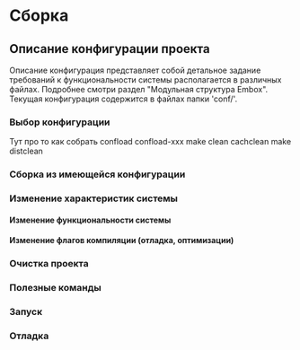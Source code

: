 # Сборка

## Описание конфигурации проекта
Описание конфигурация представляет собой детальное задание требований к функциональности системы располагается в различных файлах. Подробнее смотри раздел "Модульная структура Embox". Текущая конфигурация содержится в файлах папки 'conf/'.

### Выбор конфигурации
Тут про то как собрать 
confload
confload-xxx
make clean cachclean
make distclean

### Сборка из имеющейся конфигурации

### Изменение характеристик системы

#### Изменение функциональности системы

#### Изменение флагов компиляции (отладка, оптимизации)

### Очистка проекта

### Полезные команды

### Запуск

### Отладка


